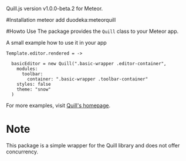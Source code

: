 Quill.js version v1.0.0-beta.2 for Meteor.

#Installation
    meteor add duodeka:meteorquill

#Howto Use
The package provides the ```Quill``` class to your Meteor app.

A small example how to use it in your app

```
Template.editor.rendered = ->

  basicEditor = new Quill(".basic-wrapper .editor-container",
    modules:
      toolbar:
        container: ".basic-wrapper .toolbar-container"
    styles: false
    theme: "snow"
  )
```
For more examples, visit [Quill's homepage](quilljs.com).

# Note
This package is a simple wrapper for the Quill library and does not offer concurrency.
